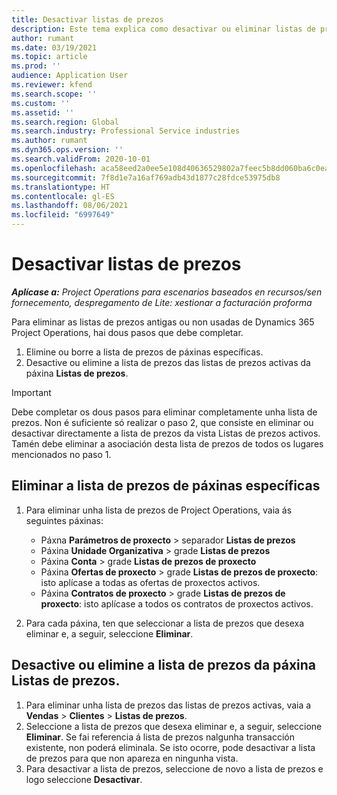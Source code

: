 ```yaml
---
title: Desactivar listas de prezos
description: Este tema explica como desactivar ou eliminar listas de prezos non usadas ou antigas.
author: rumant
ms.date: 03/19/2021
ms.topic: article
ms.prod: ''
audience: Application User
ms.reviewer: kfend
ms.search.scope: ''
ms.custom: ''
ms.assetid: ''
ms.search.region: Global
ms.search.industry: Professional Service industries
ms.author: rumant
ms.dyn365.ops.version: ''
ms.search.validFrom: 2020-10-01
ms.openlocfilehash: aca58eed2a0ee5e108d40636529802a7feec5b8dd060ba6c0eabc6d0b92b2e2f
ms.sourcegitcommit: 7f8d1e7a16af769adb43d1877c28fdce53975db8
ms.translationtype: HT
ms.contentlocale: gl-ES
ms.lasthandoff: 08/06/2021
ms.locfileid: "6997649"
---
```

# <a name="deactivate-price-lists"></a>Desactivar listas de prezos 

_**Aplícase a:** Project Operations para escenarios baseados en recursos/sen fornecemento, despregamento de Lite: xestionar a facturación proforma_

Para eliminar as listas de prezos antigas ou non usadas de Dynamics 365 Project Operations, hai dous pasos que debe completar. 

1. Elimine ou borre a lista de prezos de páxinas específicas.
2. Desactive ou elimine a lista de prezos das listas de prezos activas da páxina **Listas de prezos**.

>[!IMPORTANT]
> Debe completar os dous pasos para eliminar completamente unha lista de prezos. Non é suficiente só realizar o paso 2, que consiste en eliminar ou desactivar directamente a lista de prezos da vista Listas de prezos activos. Tamén debe eliminar a asociación desta lista de prezos de todos os lugares mencionados no paso 1.

## <a name="delete-the-price-list-from-specific-pages"></a>Eliminar a lista de prezos de páxinas específicas
1. Para eliminar unha lista de prezos de Project Operations, vaia ás seguintes páxinas:  

      - Páxna **Parámetros de proxecto** > separador **Listas de prezos**
      - Páxina **Unidade Organizativa** > grade **Listas de prezos**
      - Páxina **Conta** > grade **Listas de prezos de proxecto**
      - Páxina **Ofertas de proxecto** > grade **Listas de prezos de proxecto**: isto aplícase a todas as ofertas de proxectos activos.
      - Páxina **Contratos de proxecto** > grade **Listas de prezos de proxecto**: isto aplícase a todos os contratos de proxectos activos.

 2. Para cada páxina, ten que seleccionar a lista de prezos que desexa eliminar e, a seguir, seleccione **Eliminar**. 
 
## <a name="delete-or-deactivate-the-price-list-from-the-price-lists-page"></a>Desactive ou elimine a lista de prezos da páxina Listas de prezos.
 
1. Para eliminar unha lista de prezos das listas de prezos activas, vaia a **Vendas** > **Clientes** > **Listas de prezos**. 
2. Seleccione a lista de prezos que desexa eliminar e, a seguir, seleccione **Eliminar**. Se fai referencia á lista de prezos nalgunha transacción existente, non poderá eliminala. Se isto ocorre, pode desactivar a lista de prezos para que non apareza en ningunha vista. 
3. Para desactivar a lista de prezos, seleccione de novo a lista de prezos e logo seleccione **Desactivar**.   
